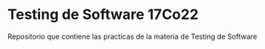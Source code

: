 # Testing de Software 17Co22

Repositorio que contiene las practicas de la materia de Testing de Software

